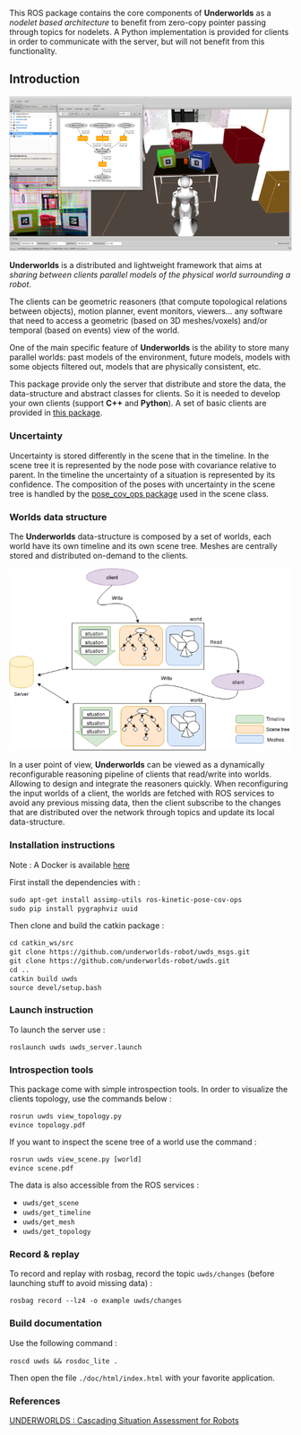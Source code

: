 This ROS package contains the core components of **Underworlds** as a *nodelet based architecture* to benefit from zero-copy pointer passing through topics for nodelets. A Python implementation is provided for clients in order to communicate with the server, but will not benefit from this functionality.

## Introduction

![screenshot](img/screenshot_rviz.png)

**Underworlds** is a distributed and lightweight framework that aims at *sharing between clients parallel models of the physical world surrounding a robot*.

The clients can be geometric reasoners (that compute topological relations between objects), motion planner, event monitors, viewers... any software that need to access a geometric (based on 3D meshes/voxels) and/or temporal (based on events) view of the world.

One of the main specific feature of **Underworlds** is the ability to store many parallel worlds: past models of the environment, future models, models with some objects filtered out, models that are physically consistent, etc.

This package provide only the server that distribute and store the data, the data-structure and abstract classes for clients. So it is needed to develop your own clients (support **C++** and **Python**). A set of basic clients are provided in [this package](https://github.com/underworlds-robot/uwds_basic_clients).

### Uncertainty

Uncertainty is stored differently in the scene that in the timeline. In the scene tree it is represented by the node pose with covariance relative to parent. In the timeline the uncertainty of a situation is represented by its confidence. The composition of the poses with uncertainty in the scene tree is handled by the [pose_cov_ops package](https://wiki.ros.org/pose_cov_ops) used in the scene class.

### Worlds data structure

The **Underworlds** data-structure is composed by a set of worlds, each world have its own timeline and its own scene tree. Meshes are centrally stored and distributed on-demand to the clients.

![data_structure](img/uwds_data_structure.png)

In a user point of view, **Underworlds** can be viewed as a dynamically reconfigurable reasoning pipeline of clients that read/write into worlds. Allowing to design and integrate the reasoners quickly. When reconfiguring the input worlds of a client, the worlds are fetched with ROS services to avoid any previous missing data, then the client subscribe to the changes that are distributed over the network through topics and update its local data-structure.

### Installation instructions

Note : A Docker is available [here](https://github.com/underworlds-robot/uwds_dockerfile)

First install the dependencies with :
```
sudo apt-get install assimp-utils ros-kinetic-pose-cov-ops
sudo pip install pygraphviz uuid
```
Then clone and build the catkin package :
```
cd catkin_ws/src
git clone https://github.com/underworlds-robot/uwds_msgs.git
git clone https://github.com/underworlds-robot/uwds.git
cd ..
catkin build uwds
source devel/setup.bash
```

### Launch instruction

To launch the server use :
```
roslaunch uwds uwds_server.launch
```

### Introspection tools

This package come with simple introspection tools.
In order to visualize the clients topology, use the commands below :
```
rosrun uwds view_topology.py
evince topology.pdf
```

If you want to inspect the scene tree of a world use the command :
```
rosrun uwds view_scene.py [world]
evince scene.pdf
```

The data is also accessible from the ROS services :
* `uwds/get_scene`
* `uwds/get_timeline`
* `uwds/get_mesh`
* `uwds/get_topology`

### Record & replay

To record and replay with rosbag, record the topic `uwds/changes` (before launching stuff to avoid missing data) :

```
rosbag record --lz4 -o example uwds/changes
```

### Build documentation
Use the following command :

`roscd uwds && rosdoc_lite . `

Then open the file `./doc/html/index.html` with your favorite application.

### References

[UNDERWORLDS : Cascading Situation Assessment for Robots](https://academia.skadge.org/publis/lemaignan2018underworlds.pdf)
